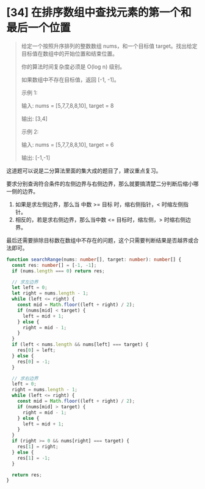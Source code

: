 # [34] 在排序数组中查找元素的第一个和最后一个位置

> 给定一个按照升序排列的整数数组 nums，和一个目标值 target。找出给定目标值在数组中的开始位置和结束位置。
>
> 你的算法时间复杂度必须是 O(log n) 级别。
>
> 如果数组中不存在目标值，返回 [-1, -1]。
>
> 示例 1:
>
> 输入: nums = [5,7,7,8,8,10], target = 8
>
> 输出: [3,4]
>
> 示例 2:
>
> 输入: nums = [5,7,7,8,8,10], target = 6
>
> 输出: [-1,-1]

这道题可以说是二分算法里面的集大成的题目了，建议重点复习。

要求分别查询符合条件的左侧边界与右侧边界，那么就要搞清楚二分判断后缩小哪一侧的边界。

1. 如果是求左侧边界，那么当 中数 >= 目标 时，缩右侧指针，< 时缩左侧指针。
2. 相反的，若是求右侧边界，那么当中数 <= 目标时，缩左侧，> 时缩右侧边界。

最后还需要排除目标数在数组中不存在的问题，这个只需要判断结果是否越界或合法即可。

```ts
function searchRange(nums: number[], target: number): number[] {
  const res: number[] = [-1, -1];
  if (nums.length === 0) return res;

  // 求左边界
  let left = 0;
  let right = nums.length - 1;
  while (left <= right) {
    const mid = Math.floor((left + right) / 2);
    if (nums[mid] < target) {
      left = mid + 1;
    } else {
      right = mid - 1;
    }
  }
  if (left < nums.length && nums[left] === target) {
    res[0] = left;
  } else {
    res[0] = -1;
  }

  // 求右边界
  left = 0;
  right = nums.length - 1;
  while (left <= right) {
    const mid = Math.floor((left + right) / 2);
    if (nums[mid] > target) {
      right = mid - 1;
    } else {
      left = mid + 1;
    }
  }
  if (right >= 0 && nums[right] === target) {
    res[1] = right;
  } else {
    res[1] = -1;
  }

  return res;
}
```

